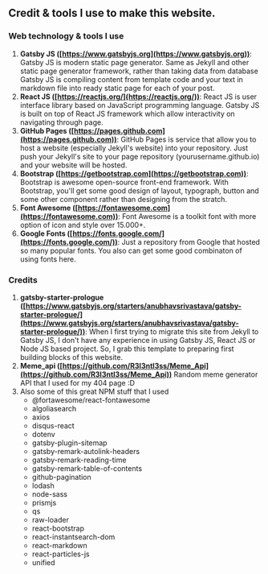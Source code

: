 
## Credit & tools I use to make this website. 

### Web technology & tools I use

1. **Gatsby JS ([https://www.gatsbyjs.org](https://www.gatsbyjs.org))**: Gatsby JS is modern static page generator. Same as Jekyll and other static page generator framework, rather than taking data from database Gatsby JS is compiling content from template code and your text in markdown file into ready static page for each of your post. 
2. **React JS ([https://reactjs.org/](https://reactjs.org/))**: React JS is user interface library based on JavaScript programming language. Gatsby JS is built on top of React JS framework which allow interactivity on navigating through page.
3. **GitHub Pages ([https://pages.github.com](https://pages.github.com))**: GitHub Pages is service that allow you to host a website (especially Jekyll's website) into your repository. Just push your Jekyll's site to your page repository (yourusername.github.io) and your website will be hosted. 
4. **Bootstrap ([https://getbootstrap.com](https://getbootstrap.com))**: Bootstrap is awesome open-source front-end framework. With Bootstrap, you'll get some good design of layout, typograph, button and some other component rather than designing from the stratch.
5. **Font Awesome ([https://fontawesome.com](https://fontawesome.com))**: Font Awesome is a toolkit font with more option of icon and style over 15.000+.
6. **Google Fonts ([https://fonts.google.com/](https://fonts.google.com/))**: Just a repository from Google that hosted so many popular fonts. You also can get some good combinaton of using fonts here.

### Credits

1. **gatsby-starter-prologue ([https://www.gatsbyjs.org/starters/anubhavsrivastava/gatsby-starter-prologue/](https://www.gatsbyjs.org/starters/anubhavsrivastava/gatsby-starter-prologue/))**: When I first trying to migrate this site from Jekyll to Gatsby JS, I don't have any experience in using Gatsby JS, React JS or Node JS based project. So, I grab this template to preparing first building blocks of this website.
2. **Meme_api ([https://github.com/R3l3ntl3ss/Meme_Api](https://github.com/R3l3ntl3ss/Meme_Api))** Random meme generator API that I used for my 404 page :D
3. Also some of this great NPM stuff that I used
    - @fortawesome/react-fontawesome
    - algoliasearch
    - axios
    - disqus-react
    - dotenv
    - gatsby-plugin-sitemap
    - gatsby-remark-autolink-headers
    - gatsby-remark-reading-time
    - gatsby-remark-table-of-contents
    - github-pagination
    - lodash
    - node-sass
    - prismjs
    - qs
    - raw-loader
    - react-bootstrap
    - react-instantsearch-dom
    - react-markdown
    - react-particles-js
    - unified
